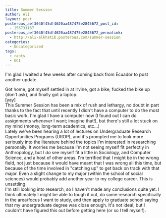 ```yaml
---
title: Summer Session
author: Ali
layout: post
posterous_aef3040f45df4620aa487475e2845672_post_id:
  - 156731167
posterous_aef3040f45df4620aa487475e2845672_permalink:
  - http://ali-alkhatib.posterous.com/summer-session
categories:
  - Uncategorized
tags:
  - rants
  - UCI
---
```

I'm glad I waited a few weeks after coming back from Ecuador to post another update. 
<div>
  Got home, got myself settled in at Irvine, got a bike, fucked the bike up (don't ask), and finally got a laptop.
</div>

<div>
  [yay]
</div>

<div>
  This Summer Session has been a mix of rush and lethargy, no doubt in part thanks to the fact that until recently I didn't have a computer to do the most basic work. I'm glad I have a computer now (I found out I can do assignments <i>whenever</i> I want; imagine that!), but there's still a lot stuck on my mind (money, long-term academics, etc&#8230;)
</div>

<div>
  Lately we've been hearing a lot of lectures on Undergraduate Research Opportunities Programs (UROP), and it's prompted me to look more seriously into the literature behind the topics I'm interested in researching personally. It worries me because I'm not seeing myself fit perfectly in Anthropology, but I <i>do</i> see myself fit a little in Sociology, and Computer Science, and a host of other areas. I'm terrified that I might be in the wrong field, not just because it would have meant that I was wrong all this time, but because of the time involved in "catching up" to get back on track with that major. Even a slight change to my major (within the school of social sciences) would probably add another year to my college career. This is unsettling.
</div>

<div>
  I'm still looking into research, so I haven't made any conclusions quite yet. I think ultimately I might be able to tough it out, do some research specifically in the area/focus I want to study, and then apply to graduate school saying that my undergraduate degree was close enough. It's not ideal, but I couldn't have figured this out before getting here (or so I tell myself).
</div>
